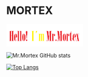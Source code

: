 # MORTEX

<img width="40%" align=center src=https://github.com/mr-mortex/mr-mortex/blob/4b6c9a8df1d28c646cc28f16e6822caae2763db0/pepe.png />

![Mr.Mortex GitHub stats](https://github-readme-stats.vercel.app/api?username=mr-mortex&count_private=true&&theme=tokyonight)

[![Top Langs](https://github-readme-stats.vercel.app/api/top-langs/?username=mr-mortex&langs_count=8count_private=true&&theme=tokyonight)](https://github.com/mr-mortex/github-readme-stats)
